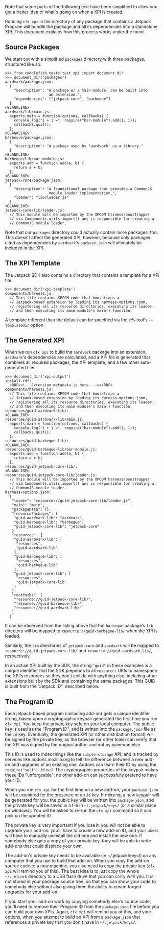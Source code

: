 <span class="aside">
Note that some parts of the following text have been simplified to
allow you get a better idea of what's going on when a XPI is created.
</span>

Running `cfx xpi` in the directory of any package that contains a
Jetpack Program will bundle the package and all its dependencies
into a standalone XPI. This document explains how this process
works under the hood.

Source Packages
---------------

We start out with a simplified `packages` directory with three
packages, structured like so:

    >>> from cuddlefish.tests.test_xpi import document_dir
    >>> document_dir('packages')
    aardvark/package.json:
      {
        "description": "A package w/ a main module; can be built into
                        an extension.",
        "dependencies": ["jetpack-core", "barbeque"]
      }
    <BLANKLINE>
    aardvark/lib/main.js:
      exports.main = function(options, callbacks) {
        console.log("1 + 1 =", require("bar-module").add(1, 1));
        callbacks.quit();
      };
    <BLANKLINE>
    barbeque/package.json:
      {
        "description": "A package used by 'aardvark' as a library."
      }
    <BLANKLINE>
    barbeque/lib/bar-module.js:
      exports.add = function add(a, b) {
        return a + b;
      };
    <BLANKLINE>
    jetpack-core/package.json:
      {
        "description": "A foundational package that provides a CommonJS
                        module loader implementation.",
        "loader": "lib/loader.js"
      }
    <BLANKLINE>
    jetpack-core/lib/loader.js:
      // This module will be imported by the XPCOM harness/boostrapper
      // via Components.utils.import() and is responsible for creating a
      // CommonJS module loader.

Note that our `packages` directory could actually contain more
packages, too. This doesn't affect the generated XPI, however, because
only packages cited as dependencies by `aardvark`'s `package.json` will
ultimately be included in the XPI.

The XPI Template
----------------

The Jetpack SDK also contains a directory that contains a template for
a XPI file:

    >>> document_dir('xpi-template')
    components/harness.js:
      // This file contains XPCOM code that bootstraps a
      // Jetpack-based extension by loading its harness-options.json,
      // registering all its resource directories, executing its loader,
      // and then executing its main module's main() function.

A template different than the default can be specified via the
`cfx` tool's `--templatedir` option.

The Generated XPI
-----------------

When we run `cfx xpi` to build the `aardvark` package into an extension,
`aardvark`'s dependencies are calculated, and a XPI file is generated that
combines all required packages, the XPI template, and a few other
auto-generated files:

    >>> document_dir('xpi-output')
    install.rdf:
      <RDF><!-- Extension metadata is here. --></RDF>
    components/harness.js:
      // This file contains XPCOM code that bootstraps a
      // Jetpack-based extension by loading its harness-options.json,
      // registering all its resource directories, executing its loader,
      // and then executing its main module's main() function.
    resources/guid-aardvark-lib/:
    <BLANKLINE>
    resources/guid-aardvark-lib/main.js:
      exports.main = function(options, callbacks) {
        console.log("1 + 1 =", require("bar-module").add(1, 1));
        callbacks.quit();
      };
    resources/guid-barbeque-lib/:
    <BLANKLINE>
    resources/guid-barbeque-lib/bar-module.js:
      exports.add = function add(a, b) {
        return a + b;
      };
    resources/guid-jetpack-core-lib/:
    <BLANKLINE>
    resources/guid-jetpack-core-lib/loader.js:
      // This module will be imported by the XPCOM harness/boostrapper
      // via Components.utils.import() and is responsible for creating a
      // CommonJS module loader.
    harness-options.json:
      {
       "loader": "resource://guid-jetpack-core-lib/loader.js",
       "main": "main",
       "packageData": {},
       "resourcePackages": {
        "guid-aardvark-lib": "aardvark",
        "guid-barbeque-lib": "barbeque",
        "guid-jetpack-core-lib": "jetpack-core"
       },
       "resources": {
        "guid-aardvark-lib": [
         "resources",
         "guid-aardvark-lib"
        ],
        "guid-barbeque-lib": [
         "resources",
         "guid-barbeque-lib"
        ],
        "guid-jetpack-core-lib": [
         "resources",
         "guid-jetpack-core-lib"
        ]
       },
       "rootPaths": [
        "resource://guid-jetpack-core-lib/",
        "resource://guid-barbeque-lib/",
        "resource://guid-aardvark-lib/"
       ]
      }

It can be observed from the listing above that the `barbeque` package's `lib`
directory will be mapped to `resource://guid-barbeque-lib/` when the XPI is
loaded.

Similarly, the `lib` directories of `jetpack-core` and `aardvark` will be
mapped to `resource://guid-jetpack-core-lib/` and
`resource://guid-aardvark-lib/`, respectively.

In an actual XPI built by the SDK, the string `"guid"` in these
examples is a unique identifier that the SDK prepends to all
`resource:` URIs to namespace the XPI's resources so they don't
collide with anything else, including other extensions built by the
SDK and containing the same packages. This GUID is built from the
"Jetpack ID", described below.

The Program ID
--------------

Each jetpack-based program (including add-on) gets a unique identifier
string, based upon a cryptographic keypair generated the first time you run
`cfx xpi`. You keep the private key safe on your local computer. The public
key is used as the "Program ID", and is written into the `package.json` file
as the `id` key. Eventually, the generated XPI (or other distribution format)
will be signed by the private key, so the browser (or other tools) can verify
that the XPI was signed by the original author and not by someone else.

This ID is used to index things like the `simple-storage` API, and is tracked
by services like addons.mozilla.org to tell the difference between a new
add-on and upgrades of an existing one. Addons can learn their ID by using
the `require("self").id` call. The cryptographic properties of the keypair
makes these IDs "unforgeable": no other add-on can successfully pretend to
have your ID.

When you run `cfx xpi` for the first time on a new add-on, your
`package.json` will be examined for the presence of an `id` key. If missing,
a new keypair will be generated for you: the public key will be written into
`package.json`, and the private key will be saved in a file in
`~/.jetpack/keys/` (or a similar place on windows). You will be asked to
re-run the `cfx xpi` command so it can pick up the updated ID.

The private key is very important! If you lose it, you will not be able to
upgrade your add-on: you'll have to create a new add-on ID, and your users
will have to manually uninstall the old one and install the new one. If
somebody else gets a copy of your private key, they will be able to write
add-ons that could displace your own.

The add-on's private key needs to be available (in ~/.jetpack/keys/) on any
computer that you use to build that add-on. When you copy the add-on source
code to a new machine, you also need to copy the private key (`cfx xpi` will
remind you of this). The best idea is to just copy the whole `~/.jetpack`
directory to a USB flash drive that you can carry with you. It is not stored
in your package source tree, so that you can show your code to somebody else
without also giving them the ability to create forged upgrades for your
add-on.

If you start your add-on work by copying somebody else's source code, you'll
need to remove their Program ID from the `package.json` file before you can
build your own XPIs. Again, `cfx xpi` will remind you of this, and your
options, when you attempt to build an XPI from a `package.json` that
references a private key that you don't have in `~/.jetpack/keys/`.
